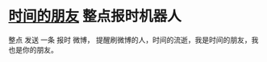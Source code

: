 [时间的朋友](http://weibo.com/timesfriend/) 整点报时机器人
==========

整点 发送 一条 报时 微博， 提醒刷微博的人，时间的流逝，我是时间的朋友，我也是你的朋友。

